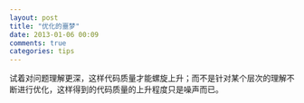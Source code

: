 ```yaml
---
layout: post
title: "优化的噩梦"
date: 2013-01-06 00:09
comments: true
categories: tips
---
```


试着对问题理解更深，这样代码质量才能螺旋上升；而不是针对某个层次的理解不断进行优化，这样得到的代码质量的上升程度只是噪声而已。

